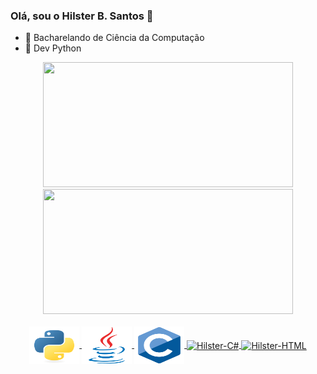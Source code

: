 ### Olá, sou o Hilster B. Santos 👋
- 🔭 Bacharelando de Ciência da Computação
- 🌱 Dev Python

<div align="center">
  <a href="https://github.com/Hilster00">
  <img height="200em" width="400" src="https://github-readme-stats.vercel.app/api?username=Hilster00&show_icons=true&theme=dracula&include_all_commits=true&count_private=true"/>
  <img height="200em" width="400" src="https://github-readme-stats.vercel.app/api/top-langs/?username=Hilster00&layout=compact&langs_count=7&theme=dracula"/>
</div>
<div  align="center" style="display: inline_block"><br>
  <img align="center" alt="Hilster-Python" height="60" width="80" src="https://raw.githubusercontent.com/devicons/devicon/master/icons/python/python-original.svg">
  <img align="center" alt="Hilster-Java" height="60" width="80" src="https://raw.githubusercontent.com/devicons/devicon/master/icons/java/java-original.svg">
  <img align="center" alt="Hilster-C" height="60" width="80" src="https://raw.githubusercontent.com/devicons/devicon/master/icons/c/c-original.svg">
  <img align="center" alt="Hilster-C#" height="60" width="80" src="https://cdn.jsdelivr.net/gh/devicons/devicon/icons/csharp/csharp-original.svg" />
  <img align="center" height="60" alt="Hilster-HTML" src="https://cdn.jsdelivr.net/gh/devicons/devicon/icons/html5/html5-original.svg" />
</div>
